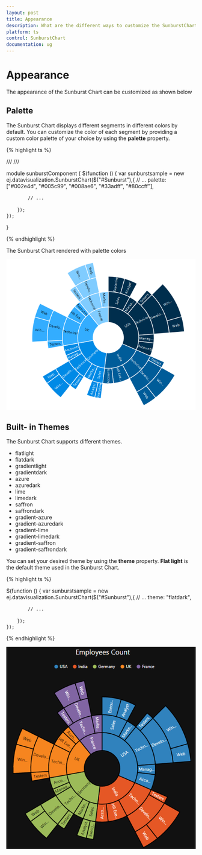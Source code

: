 ```yaml
---
layout: post
title: Appearance
description: What are the different ways to customize the SunburstChart 
platform: ts
control: SunburstChart
documentation: ug
---
```


# Appearance
The appearance of the Sunburst Chart can be customized as shown below 

## Palette
The Sunburst Chart displays different segments in different colors by default. You can customize the color of each segment by providing a custom color palette of your choice by using the **palette** property.

{% highlight ts %}

/// <reference path="tsfiles/jquery.d.ts" />
/// <reference path="tsfiles/ej.web.all.d.ts" />

module  sunburstComponent {
    $(function () {
        var sunburstsample = new ej.datavisualization.SunburstChart($("#Sunburst"),{
            // ...
         palette: ["#002e4d", "#005c99", "#008ae6", "#33adff", "#80ccff"],	

            // ...

        });
    });
}

{% endhighlight %}

The Sunburst Chart rendered with palette colors

![](Appearance_images/Appearance_img1.png)

 
## Built- in Themes
The Sunburst Chart supports different themes. 
*	flatlight
*	flatdark
*	gradientlight
*	gradientdark
*	azure
*	azuredark
*	lime
*	limedark
*	saffron
*	saffrondark
*	gradient-azure
*	gradient-azuredark
*	gradient-lime
*	gradient-limedark
*	gradient-saffron
*	gradient-saffrondark

You can set your desired theme by using the **theme** property. **Flat light** is the default theme used in the Sunburst Chart.

{% highlight ts %}

 $(function () {
        var sunburstsample = new ej.datavisualization.SunburstChart($("#Sunburst"),{
            // ...
       theme: "flatdark",		

            // ...

        });
    });

{% endhighlight %}

![](Appearance_images/Appearance_img2.png)


